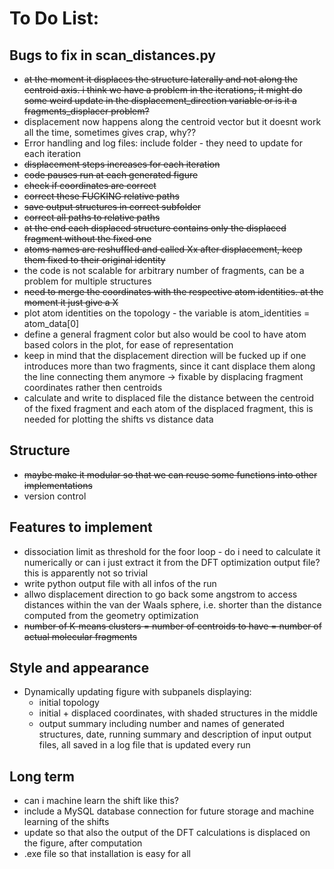 # To Do List:

## Bugs to fix in scan_distances.py
* ~~at the moment it displaces the structure laterally and not along the centroid axis. i think we have a problem in the iterations, it might do some weird update in the displacement_direction variable or is it a fragments_displacer problem?~~
* displacement now happens along the centroid vector but it doesnt work all the time, sometimes gives crap, why??
* Error handling and log files: include folder - they need to update for each iteration
* ~~displacement steps increases for each iteration~~
* ~~code pauses run at each generated figure~~
* ~~check if coordinates are correct~~
* ~~correct these FUCKING relative paths~~
* ~~save output structures in correct subfolder~~
* ~~correct all paths to relative paths~~
* ~~at the end each displaced structure contains only the displaced fragment without the fixed one~~
* ~~atoms names are reshuffled and called Xx after displacement, keep them fixed to their original identity~~
* the code is not scalable for arbitrary number of fragments, can be a problem for multiple structures
* ~~need to merge the coordinates with the respective atom identities. at the moment it just give a X~~
* plot atom identities on the topology - the variable is atom_identities = atom_data[0]
* define a general fragment color but also would be cool to have atom based colors in the plot, for ease of representation
* keep in mind that the displacement direction will be fucked up if one introduces more than two fragments, since it cant displace them along the line connecting them anymore -> fixable by displacing fragment coordinates rather then centroids
* calculate and write to displaced file the distance between the centroid of the fixed fragment and each atom of the displaced fragment, this is needed for plotting the shifts vs distance data


## Structure
* ~~maybe make it modular so that we can reuse some functions into other implementations~~
* version control

## Features to implement
* dissociation limit as threshold for the foor loop - do i need to calculate it numerically or can i just extract it from the DFT optimization output file? this is apparently not so trivial
* write python output file with all infos of the run
* allwo displacement direction to go back some angstrom to access distances within the van der Waals sphere, i.e. shorter than the distance computed from the geometry optimization
* ~~number of K-means clusters = number of centroids to have = number of actual molecular fragments~~

## Style and appearance
* Dynamically updating figure with subpanels displaying:
  - initial topology
  - initial + displaced coordinates, with shaded structures in the middle
  - output summary including number and names of generated structures, date, running summary and description of input output files, all saved in a log file that is updated every run

## Long term
* can i machine learn the shift like this?
* include a MySQL database connection for future storage and machine learning of the shifts
* update so that also the output of the DFT calculations is displaced on the figure, after computation
* .exe file so that installation is easy for all

